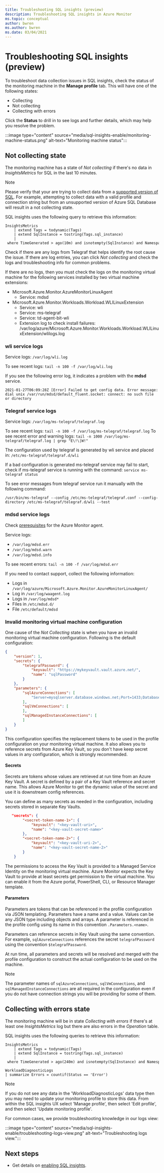```yaml
---
title: Troubleshooting SQL insights (preview)
description: Troubleshooting SQL insights in Azure Monitor
ms.topic: conceptual
author: bwren
ms.author: bwren
ms.date: 03/04/2021
---
```


# Troubleshooting SQL insights (preview)
To troubleshoot data collection issues in SQL insights, check the status of the monitoring machine in the **Manage profile** tab. This will have one of the following states:

- Collecting 
- Not collecting 
- Collecting with errors 
 
Click the **Status** to drill in to see logs and further details, which may help you resolve the problem. 

:::image type="content" source="media/sql-insights-enable/monitoring-machine-status.png" alt-text="Monitoring machine status":::

## Not collecting state 
The monitoring machine has a state of *Not collecting* if there's no data in *InsightsMetrics* for SQL in the last 10 minutes. 

> [!NOTE]
> Please verify that your are trying to collect data from a [supported version of SQL](sql-insights-overview.md#supported-versions). For example, attempting to collect data with a valid profile and connection string but from an unsupported version of Azure SQL Database will result in a not collecting state.

SQL insights uses the following query to retrieve this information:

```kusto
InsightsMetrics 
    | extend Tags = todynamic(Tags) 
    | extend SqlInstance = tostring(Tags.sql_instance) 
    | where TimeGenerated > ago(10m) and isnotempty(SqlInstance) and Namespace == 'sqlserver_server_properties' and Name == 'uptime' 
```

Check if there are any logs from Telegraf that helps identify the root cause the issue. If there are log entries, you can click *Not collecting* and check the logs and troubleshooting info for common problems. 


If there are no logs, then you must check the logs on the monitoring virtual machine for the following services installed by two virtual machine extensions:

- Microsoft.Azure.Monitor.AzureMonitorLinuxAgent 
  - Service: mdsd 
- Microsoft.Azure.Monitor.Workloads.Workload.WLILinuxExtension 
  - Service: wli 
  - Service: ms-telegraf 
  - Service: td-agent-bit-wli 
  - Extension log to check install failures: /var/log/azure/Microsoft.Azure.Monitor.Workloads.Workload.WLILinuxExtension/wlilogs.log 



### wli service logs 

Service logs: `/var/log/wli.log`

To see recent logs: `tail -n 100 -f /var/log/wli.log`
 

If you see the following error log, it indicates a problem with the **mdsd** service.

```
2021-01-27T06:09:28Z [Error] Failed to get config data. Error message: dial unix /var/run/mdsd/default_fluent.socket: connect: no such file or directory 
```


### Telegraf service logs 

Service logs: `/var/log/ms-telegraf/telegraf.log`

To see recent logs: `tail -n 100 -f /var/log/ms-telegraf/telegraf.log`
To see recent error and warning logs: `tail -n 1000 /var/log/ms-telegraf/telegraf.log | grep "E\!\|W!"`

 The configuration used by telegraf is generated by wli service and placed in: `/etc/ms-telegraf/telegraf.d/wli`
 
If a bad configuration is generated ms-telegraf service may fail to start, check if ms-telegraf service is running with the command: `service ms-telegraf status`

To see error messages from telegraf service run it manually with the following command: 

```
/usr/bin/ms-telegraf --config /etc/ms-telegraf/telegraf.conf --config-directory /etc/ms-telegraf/telegraf.d/wli --test 
```

### mdsd service logs 

Check [prerequisites](../agents/azure-monitor-agent-install.md#prerequisites) for the Azure Monitor agent. 


Service logs:  
- `/var/log/mdsd.err`
- `/var/log/mdsd.warn`
- `/var/log/mdsd.info`

To see recent errors: `tail -n 100 -f /var/log/mdsd.err`

 If you need to contact support, collect the following information: 

- Logs in `/var/log/azure/Microsoft.Azure.Monitor.AzureMonitorLinuxAgent/` 
- Log in `/var/log/waagent.log` 
- Logs in `/var/log/mdsd*`
- Files in `/etc/mdsd.d/`
- File `/etc/default/mdsd`

### Invalid monitoring virtual machine configuration

One cause of the *Not Collecting* state is when you have an invalid monitoring virtual machine configuration.  Following is the default configuration:

```json
{
    "version": 1,
    "secrets": {
        "telegrafPassword": {
            "keyvault": "https://mykeyvault.vault.azure.net/",
            "name": "sqlPassword"
        }
    },
    "parameters": {
        "sqlAzureConnections": [
            "Server=mysqlserver.database.windows.net;Port=1433;Database=mydatabase;User Id=telegraf;Password=$telegrafPassword;"
        ],
        "sqlVmConnections": [
        ],
        "sqlManagedInstanceConnections": [
        ]
    }
}
```

This configuration specifies the replacement tokens to be used in the profile configuration on your monitoring virtual machine. It also allows you to reference secrets from Azure Key Vault, so you don't have keep secret values in any configuration, which is strongly recommended.

#### Secrets
Secrets are tokens whose values are retrieved at run time from an Azure Key Vault. A secret is defined by a pair of a Key Vault reference and secret name. This allows Azure Monitor to get the dynamic value of the secret and use it is downstream config references.

You can define as many secrets as needed in the configuration, including secrets stored in separate Key Vaults.

```json
   "secrets": {
        "<secret-token-name-1>": {
            "keyvault": "<key-vault-uri>",
            "name": "<key-vault-secret-name>"
        },
        "<secret-token-name-2>": {
            "keyvault": "<key-vault-uri-2>",
            "name": "<key-vault-secret-name-2>"
        }
    }
```

The permissions to access the Key Vault is provided to a Managed Service Identity on the monitoring virtual machine. Azure Monitor expects the Key Vault to provide at least secrets get permission to the virtual machine. You can enable it from the Azure portal, PowerShell, CLI, or Resource Manager template.

#### Parameters
Parameters are tokens that can be referenced in the profile configuration via JSON templating. Parameters have a name and a value. Values can be any JSON type including objects and arrays. A parameter is referenced in the profile config using its name in this convention `.Parameters.<name>`.

Parameters can reference secrets in Key Vault using the same convention. For example, `sqlAzureConnections` references the secret `telegrafPassword` using the convention `$telegrafPassword`.

At run time, all parameters and secrets will be resolved and merged with the profile configuration to construct the actual configuration to be used on the machine.

> [!NOTE]
> The parameter names of `sqlAzureConnections`, `sqlVmConnections`, and `sqlManagedInstanceConnections` are all required in the configuration even if you do not have connection strings you will be providing for some of them.


## Collecting with errors state
The monitoring machine will be in state *Collecting with errors* if there's at least one *InsightsMetrics* log but there are also errors in the *Operation* table.

SQL insights uses the following queries to retrieve this information:

```kusto
InsightsMetrics 
    | extend Tags = todynamic(Tags) 
    | extend SqlInstance = tostring(Tags.sql_instance) 
    | where TimeGenerated > ago(240m) and isnotempty(SqlInstance) and Namespace == 'sqlserver_server_properties' and Name == 'uptime' 
```

```kusto
WorkloadDiagnosticLogs
| summarize Errors = countif(Status == 'Error')
```

> [!NOTE]
> If you do not see any data in the 'WorkloadDiagnosticLogs' data type then you may need to update your monitoring profile to store this data.  From within the SQL insights UX select 'Manage profile', then select 'Edit profile', and then select 'Update monitoring profile'.


For common cases, we provide troubleshooting knowledge in our logs view: 

:::image type="content" source="media/sql-insights-enable/troubleshooting-logs-view.png" alt-text="Troubleshooting logs view.":::



## Next steps

- Get details on [enabling SQL insights](sql-insights-enable.md).
